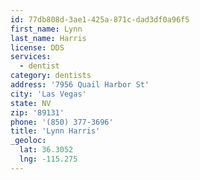 ```yaml
---
id: 77db808d-3ae1-425a-871c-dad3df0a96f5
first_name: Lynn
last_name: Harris
license: DDS
services:
  - dentist
category: dentists
address: '7956 Quail Harbor St'
city: 'Las Vegas'
state: NV
zip: '89131'
phone: '(850) 377-3696'
title: 'Lynn Harris'
_geoloc:
  lat: 36.3052
  lng: -115.275
---
```


